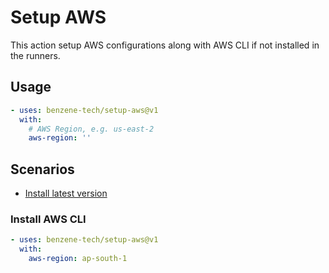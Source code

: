 # Setup AWS

This action setup AWS configurations along with AWS CLI if not installed in the runners.

## Usage

```yaml
- uses: benzene-tech/setup-aws@v1
  with:
    # AWS Region, e.g. us-east-2
    aws-region: ''
```

## Scenarios

- [Install latest version](#install-aws-cli)

### Install AWS CLI

```yaml
- uses: benzene-tech/setup-aws@v1
  with:
    aws-region: ap-south-1
```
